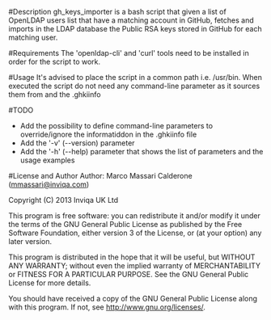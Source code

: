 #Description
gh_keys_importer is a bash script that given a list of OpenLDAP users list that have a matching account in GitHub, fetches and imports in the LDAP database the Public RSA keys stored in GitHub for each matching user.

#Requirements
The 'openldap-cli' and 'curl' tools need to be installed in order for the script to work.

#Usage
It's advised to place the script in a common path i.e. /usr/bin.
When executed the script do not need any command-line parameter as it sources them from and the .ghkiinfo

#TODO
- Add the possibility to define command-line parameters to override/ignore the informatiddon in the .ghkiinfo file
- Add the '-v' (--version) parameter
- Add the '-h' (--help) parameter that shows the list of parameters and the usage examples

#License and Author
Author: Marco Massari Calderone (mmassari@inviqa.com)

Copyright (C) 2013 Inviqa UK Ltd

This program is free software: you can redistribute it and/or modify it under the terms of the GNU General Public License as published by the Free Software Foundation, either version 3 of the License, or (at your option) any later version.

This program is distributed in the hope that it will be useful, but WITHOUT ANY WARRANTY; without even the implied warranty of MERCHANTABILITY or FITNESS FOR A PARTICULAR PURPOSE. See the GNU General Public License for more details.

You should have received a copy of the GNU General Public License along with this program. If not, see http://www.gnu.org/licenses/.

